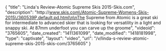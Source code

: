 {
    "title": "Linda's Review-Atomic Supreme Skis 2015-Skis.com",
    "description": "http:\/\/www.skis.com\/Atomic-Supreme-Womens-Skis-2015\/360539P,default,pd.html\n\nThe Supreme from Atomic is a great ski for intermediate to advanced skier that is looking for versatility in a light and snappy ski. At 87mm underfoot you can carve up the groome",
    "videoid": "3765605",
    "date_created": "1411361099",
    "date_modified": "1418181998",
    "type": "captivate",
    "layout": "video",
    "url": "\/v\/linda-s-review-atomic-supreme-skis-2015-skis-com\/3765605"
}